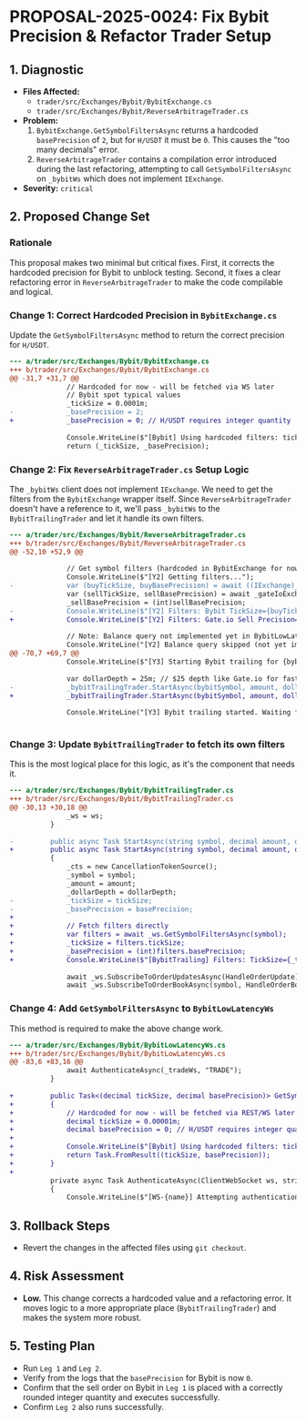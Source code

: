 # PROPOSAL-2025-0024: Fix Bybit Precision & Refactor Trader Setup

## 1. Diagnostic
- **Files Affected:**
  - `trader/src/Exchanges/Bybit/BybitExchange.cs`
  - `trader/src/Exchanges/Bybit/ReverseArbitrageTrader.cs`
- **Problem:**
  1. `BybitExchange.GetSymbolFiltersAsync` returns a hardcoded `basePrecision` of `2`, but for `H/USDT` it must be `0`. This causes the "too many decimals" error.
  2. `ReverseArbitrageTrader` contains a compilation error introduced during the last refactoring, attempting to call `GetSymbolFiltersAsync` on `_bybitWs` which does not implement `IExchange`.
- **Severity:** `critical`

## 2. Proposed Change Set

### Rationale
This proposal makes two minimal but critical fixes. First, it corrects the hardcoded precision for Bybit to unblock testing. Second, it fixes a clear refactoring error in `ReverseArbitrageTrader` to make the code compilable and logical.

### Change 1: Correct Hardcoded Precision in `BybitExchange.cs`
Update the `GetSymbolFiltersAsync` method to return the correct precision for `H/USDT`.

```diff
--- a/trader/src/Exchanges/Bybit/BybitExchange.cs
+++ b/trader/src/Exchanges/Bybit/BybitExchange.cs
@@ -31,7 +31,7 @@
              // Hardcoded for now - will be fetched via WS later
              // Bybit spot typical values
              _tickSize = 0.0001m;
-             _basePrecision = 2;
+             _basePrecision = 0; // H/USDT requires integer quantity
  
              Console.WriteLine($"[Bybit] Using hardcoded filters: tickSize={_tickSize}, basePrecision={_basePrecision}");
              return (_tickSize, _basePrecision);

```

### Change 2: Fix `ReverseArbitrageTrader.cs` Setup Logic
The `_bybitWs` client does not implement `IExchange`. We need to get the filters from the `BybitExchange` wrapper itself. Since `ReverseArbitrageTrader` doesn't have a reference to it, we'll pass `_bybitWs` to the `BybitTrailingTrader` and let it handle its own filters.

```diff
--- a/trader/src/Exchanges/Bybit/ReverseArbitrageTrader.cs
+++ b/trader/src/Exchanges/Bybit/ReverseArbitrageTrader.cs
@@ -52,10 +52,9 @@
  
              // Get symbol filters (hardcoded in BybitExchange for now)
              Console.WriteLine($"[Y2] Getting filters...");
-             var (buyTickSize, buyBasePrecision) = await ((IExchange)_bybitWs).GetSymbolFiltersAsync(bybitSymbol);
              var (sellTickSize, sellBasePrecision) = await _gateIoExchange.GetSymbolFiltersAsync(symbol);
              _sellBasePrecision = (int)sellBasePrecision;
-             Console.WriteLine($"[Y2] Filters: Bybit TickSize={buyTickSize}, Gate.io Sell Precision={_sellBasePrecision}");
+             Console.WriteLine($"[Y2] Filters: Gate.io Sell Precision={_sellBasePrecision}");
  
              // Note: Balance query not implemented yet in BybitLowLatencyWs
              Console.WriteLine("[Y2] Balance query skipped (not yet implemented via WS)");
@@ -70,7 +69,7 @@
              Console.WriteLine($"[Y3] Starting Bybit trailing for {bybitSymbol}...");
  
              var dollarDepth = 25m; // $25 depth like Gate.io for faster fills in testing
-             _bybitTrailingTrader.StartAsync(bybitSymbol, amount, dollarDepth, buyTickSize, (int)buyBasePrecision);
+             _bybitTrailingTrader.StartAsync(bybitSymbol, amount, dollarDepth);
  
              Console.WriteLine("[Y3] Bybit trailing started. Waiting for fill event...");
  

```

### Change 3: Update `BybitTrailingTrader` to fetch its own filters
This is the most logical place for this logic, as it's the component that needs it.

```diff
--- a/trader/src/Exchanges/Bybit/BybitTrailingTrader.cs
+++ b/trader/src/Exchanges/Bybit/BybitTrailingTrader.cs
@@ -30,13 +30,18 @@
              _ws = ws;
          }
  
-         public async Task StartAsync(string symbol, decimal amount, decimal dollarDepth, decimal tickSize, int basePrecision)
+         public async Task StartAsync(string symbol, decimal amount, decimal dollarDepth)
          {
              _cts = new CancellationTokenSource();
              _symbol = symbol;
              _amount = amount;
              _dollarDepth = dollarDepth;
-             _tickSize = tickSize;
-             _basePrecision = basePrecision;
+
+             // Fetch filters directly
+             var filters = await _ws.GetSymbolFiltersAsync(symbol);
+             _tickSize = filters.tickSize;
+             _basePrecision = (int)filters.basePrecision;
+             Console.WriteLine($"[BybitTrailing] Filters: TickSize={_tickSize}, BasePrecision={_basePrecision}");
  
              await _ws.SubscribeToOrderUpdatesAsync(HandleOrderUpdate);
              await _ws.SubscribeToOrderBookAsync(symbol, HandleOrderBookUpdate);

```

### Change 4: Add `GetSymbolFiltersAsync` to `BybitLowLatencyWs`
This method is required to make the above change work.

```diff
--- a/trader/src/Exchanges/Bybit/BybitLowLatencyWs.cs
+++ b/trader/src/Exchanges/Bybit/BybitLowLatencyWs.cs
@@ -83,6 +83,16 @@
              await AuthenticateAsync(_tradeWs, "TRADE");
          }
  
+         public Task<(decimal tickSize, decimal basePrecision)> GetSymbolFiltersAsync(string symbol)
+         {
+             // Hardcoded for now - will be fetched via REST/WS later
+             decimal tickSize = 0.00001m;
+             decimal basePrecision = 0; // H/USDT requires integer quantity
+ 
+             Console.WriteLine($"[Bybit] Using hardcoded filters: tickSize={tickSize}, basePrecision={basePrecision}");
+             return Task.FromResult((tickSize, basePrecision));
+         }
+
          private async Task AuthenticateAsync(ClientWebSocket ws, string name)
          {
              Console.WriteLine($"[WS-{name}] Attempting authentication...");

```

## 3. Rollback Steps
- Revert the changes in the affected files using `git checkout`.

## 4. Risk Assessment
- **Low.** This change corrects a hardcoded value and a refactoring error. It moves logic to a more appropriate place (`BybitTrailingTrader`) and makes the system more robust.

## 5. Testing Plan
- Run `Leg 1` and `Leg 2`.
- Verify from the logs that the `basePrecision` for Bybit is now `0`.
- Confirm that the sell order on Bybit in `Leg 1` is placed with a correctly rounded integer quantity and executes successfully.
- Confirm `Leg 2` also runs successfully.